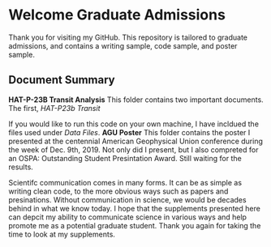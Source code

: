 # Welcome Graduate Admissions

Thank you for visiting my GitHub. This repository is tailored to graduate admissions, and contains a writing sample, code sample, and poster sample. 

## Document Summary
**HAT-P-23B Transit Analysis**
This folder contains two important documents. The first, _HAT-P23b Transit_ 

If you would like to run this code on your own machine, I have incldued the files used under _Data Files_. 
**AGU Poster**
This folder contains the poster I presented at the centennial American Geophysical Union conference during the week of Dec. 9th, 2019. Not only did I present, but I also compreted for an OSPA: Outstanding Student Presintation Award. Still waiting for the results.

Scientifc communication comes in many forms. It can be as simple as writing clean code, to the more obvious ways such as papers and presinations. Without communication in science, we would be decades behind in what we know today. I hope that the supplements presented here can depcit my ability to communicate science in various ways and help promote me as a potential graduate student. Thank you again for taking the time to look at my supplements.

